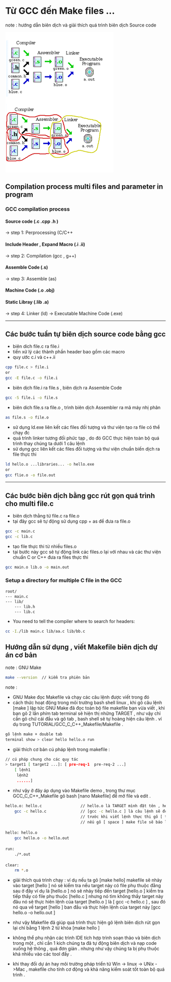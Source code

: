 # Từ GCC đến Make files ...

note : hướng dẫn biên dịch và giải thích quá trình biên dịch Source code 

![alt text](https://github.com/mana147/Unix-Linux/blob/master/DOCUMENTS/Complie.png)

## Compilation process multi files and parameter in program
### GCC compilation process 
#### Source code (.c .cpp .h ) 
-> step 1: Perprocessing (C/C++
#### Include Header , Expand Macro (.i .ii)
-> step 2: Compilation (gcc , g++)
#### Assemble Code (.s)
-> step 3: Assemble (as)
#### Machine Code (.o .obj) 
#### Static Libray (.lib .a) 
-> step 4: Linker (ld)
-> Executable Machine Code (.exe)

-----------------------------------------------------------------
## Các bước tuần tự biên dịch source code bằng gcc

 - biên dich file.c ra file.i 
 - tiền xử lý các thành phần header bao gồm các macro
 - quy ước c.i và c++.ii 
```bash  
cpp file.c > file.i 
or
gcc -E file.c -o file.i
```

 - biên dịch file.i ra file.s , biên dịch ra Assemble Code 
```bash
gcc -S file.i -o file.s
```

 - biên dich file.s ra file.o , trình biên dịch Assembler ra mã máy nhị phân 
```bash
as file.s -o file.o
```

 - sử dụng ld.exe liên kết các files đối tượng và thư viện tạo ra file có thể chạy đc 
 - quá trình linker tương đối phức tạp , do đó GCC thực hiện toàn bộ quá trình thay chúng ta dưới 1 câu lệnh
 - sử dụng gcc liên kết các files đối tượng và thư viện chuẩn biến dịch ra file thực thi 
```bash
ld hello.o ...libraries... -o hello.exe 
or
gcc flie.o -o file.out
```

---------------------------------------------------------------
## Các bước biên dịch bằng gcc rút gọn quá trình cho multi file.c

 - biên dịch thằng từ file.c ra file.o 
 - tại đây gcc sẽ tự động sử dụng cpp + as để đưa ra file.o
```bash
gcc -c main.c
gcc -c lib.c
```
 - tạo file thực thi từ nhiều files.o
 - tại bước này gcc sẽ tự động link các files.o lại với nhau và các thư viện chuẩn C or C++ đưa ra files thực thi 
```bash
gcc main.o lib.o -o main.out 
```

### Setup a directory for multiple C file in the GCC 
```
root/ 
--- main.c 
--- lib/ 
    --- lib.h
    --- lib.c 
```
 -  You need to tell the compiler where to search for headers:
```bash
cc -I./lib main.c lib/aa.c lib/bb.c 
```

## Hướng dẫn sử dụng , viết Makefile biên dịch dự án cơ bản 

note : GNU Make  
```bash
make --version  // kiểm tra phiên bản 
```
note : 
- GNU Make đọc Makefile và chạy các câu lệnh được viết trong đó 
- cách thức hoạt động trong môi trường bash shell linux , khi gõ câu lệnh [make ] lập tức GNU Make đã đọc toàn bộ file makefile bạn vừa viết , khi bạn gõ 2 lần phím tab terminal sẽ hiện thị những TARGET , như vậy chỉ cần gõ chứ cái đầu và gõ tab , bash shell sẽ tự hoàng hiện câu lệnh . ví dụ trong TUTORIAL/GCC_C_C++_Makefile/Makefile .
```bash
gõ lệnh make + double tab 
terminal show > clear hello hello.o run 
```
- giải thích cơ bản cú pháp lệnh trong makefile :
```bash
// cú pháp chung cho các quy tác 
> target1 [ target2 ...]: [ pre-req-1  pre-req-2 ...]
	[ lệnh1 
	 lệnh2 
	 ......]
```
- như vậy ở đây áp dụng vào Makefile demo , trong thư mục GCC_C_C++_Makefile gõ bash [nano Makefile] để mở file và edit .
```bash
hello.o: hello.c                 // hello.o là TARGET mình đặt tên , hello.c là files phụ thuộc 
	gcc -c hello.c               // [gcc -c hello.c ] là câu lệnh sẽ đc GNU make chạy 
                                 // trước khi viết lệnh thực thi gõ [ tab ] để thụt lề đầu dòng 
                                 // nếu gõ [ space ] make file sẽ báo lỗi .

hello: hello.o
	gcc hello.o -o hello.out

run:
	./*.out

clear:
	rm *.o
```

- giải thích quá trình chạy : ví dụ nếu ta gõ [make hello] makefile sẽ nhảy vào target [hello ] nó sẽ kiểm tra nếu target này có file phụ thuộc đằng sau ở đây ví dụ là  [hello.o ] nó sẽ nhảy tiếp đến target [hello.o ] kiểm tra tiếp thấy có file phụ thuộc [hello.c ] nhưng nó tìm không thấy target này đâu nó sẽ thực hiên lệnh của target [hello.o ] là [ gcc -c hello.c ]  , sau đó nó qua về target [hello ] ban đầu và thực hiện lệnh của target này [gcc hello.o -o hello.out ] 
- như vậy Makefile đã giúp quá trình thực hiện gõ lệnh biên dịch rút gọn lại chỉ bằng 1 lệnh 2 từ khóa  [make hello ]

- không thể phụ nhận các trình IDE tích hợp trình soạn thảo và biên dịch trong một , chỉ cần 1 kich chúng ta đã tự động biên dịch và nạp code xuống hệ thông , quá đơn giản . nhưng như vậy chúng ta bị phụ thuộc khá nhiều vào các tool đấy .
- khi thay đổi dự án hay môi trường pháp triển từ Win -> linux -> UNix ->Mac  , makefile cho tính cơ động và khả năng kiểm soát tốt toàn bộ quá trình . 